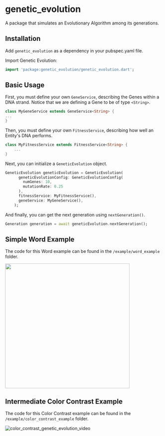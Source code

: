 # genetic_evolution
 A package that simulates an Evolutionary Algorithm among its generations.


## Installation

Add `genetic_evolution` as a dependency in your pubspec.yaml file.

Import Genetic Evolution:
```dart
import 'package:genetic_evolution/genetic_evolution.dart';
```

## Basic Usage

First, you must define your own `GeneService`, describing the Genes within a DNA strand. Notice that we are defining a Gene to be of type `<String>`.
```dart
class MyGeneService extends GeneService<String> {
...
}
```


Then, you must define your own `FitnessService`, describing how well an Entity's DNA performs.

```dart
class MyFitnessService extends FitnessService<String> {
    ...
}
```

Next, you can initialize a `GeneticEvolution` object.

```dart
GeneticEvolution geneticEvolution = GeneticEvolution(
      geneticEvolutionConfig: GeneticEvolutionConfig(
        numGenes: 10,
        mutationRate: 0.25
      ),
      fitnessService: MyFitnessService(),
      geneService: MyGeneService(),
    );
```

And finally, you can get the next generation using `nextGeneration()`.
```dart
Generation generation = await geneticEvolution.nextGeneration();
```


## Simple Word Example
The code for this Word example can be found in the `/example/word_example` folder.

<img src="https://github.com/dancout/genetic_evolution/assets/5490028/c450e7d6-7012-4a31-9dbe-65920ec8c1a2" width="400">

## Intermediate Color Contrast Example
The code for this Color Contrast example can be found in the `/example/color_contrast_example` folder.

![color_contrast_genetic_evolution_video](https://github.com/dancout/genetic_evolution/assets/5490028/5268cf33-aeaa-4dbe-b506-eecf1af3108e)